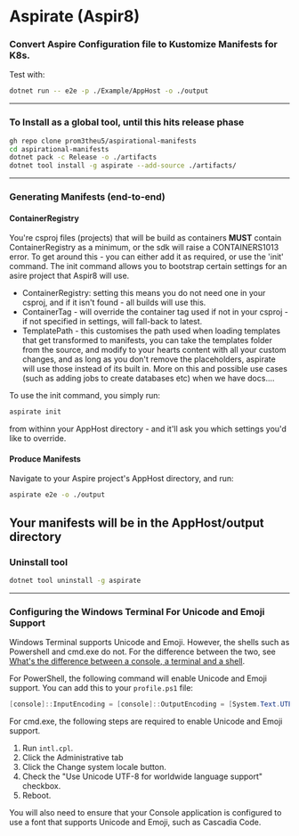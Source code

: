 # Aspirate (Aspir8)
### Convert Aspire Configuration file to Kustomize Manifests for K8s.

Test with:
```bash
dotnet run -- e2e -p ./Example/AppHost -o ./output
```

---
### To Install as a global tool, until this hits release phase

```bash
gh repo clone prom3theu5/aspirational-manifests
cd aspirational-manifests
dotnet pack -c Release -o ./artifacts
dotnet tool install -g aspirate --add-source ./artifacts/
```
---
### Generating Manifests (end-to-end)
#### ContainerRegistry
You're csproj files (projects) that will be build as containers **MUST** contain ContainerRegistry as a minimum, or the sdk will raise a CONTAINERS1013 error.
To get around this - you can either add it as required, or use the 'init' command.
The init command allows you to bootstrap certain settings for an asire project that Aspir8 will use.

- ContainerRegistry: setting this means you do not need one in your csproj, and if it isn't found - all builds will use this.
- ContainerTag - will override the container tag used if not in your csproj - if not specified in settings, will fall-back to latest.
- TemplatePath - this customises the path used when loading templates that get transformed to manifests, you can take the templates folder from the source, and modify to your hearts content with all your custom changes, and as long as you don't remove the placeholders, aspirate will use those instead of its built in.
  More on this and possible use cases (such as adding jobs to create databases etc) when we have docs....

To use the init command, you simply run:
```bash
aspirate init
```
from withinn your AppHost directory - and it'll ask you which settings you'd like to override.

#### Produce Manifests
Navigate to your Aspire project's AppHost directory, and run:
```bash
aspirate e2e -o ./output
```
Your manifests will be in the AppHost/output directory
---
### Uninstall tool
```bash
dotnet tool uninstall -g aspirate
```
---

### Configuring the Windows Terminal For Unicode and Emoji Support

Windows Terminal supports Unicode and Emoji. However, the shells such as Powershell and cmd.exe do not.
For the difference between the two,
see [What's the difference between a console,
a terminal and a shell](https://www.hanselman.com/blog/whats-the-difference-between-a-console-a-terminal-and-a-shell).

For PowerShell, the following command will enable Unicode and Emoji support. You can add this to your `profile.ps1`
file:

```powershell
[console]::InputEncoding = [console]::OutputEncoding = [System.Text.UTF8Encoding]::new()
```

For cmd.exe, the following steps are required to enable Unicode and Emoji support.

1. Run `intl.cpl`.
2. Click the Administrative tab
3. Click the Change system locale button.
4. Check the "Use Unicode UTF-8 for worldwide language support" checkbox.
5. Reboot.

You will also need to ensure that your Console application is configured to use a font that supports Unicode and Emoji,
such as Cascadia Code.
